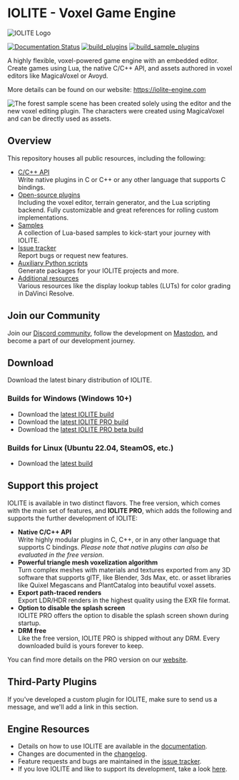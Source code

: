 # IOLITE - Voxel Game Engine

![IOLITE Logo](https://media.missing-deadlines.com/iolite/images/iolite_logo2.png)

[![Documentation Status](https://readthedocs.org/projects/iolite-voxel-game-engine/badge/?version=latest)](https://docs.iolite-engine.com/en/latest/?badge=latest)
[![build_plugins](https://github.com/MissingDeadlines/iolite/actions/workflows/build_plugins.yml/badge.svg)](https://github.com/MissingDeadlines/iolite/actions/workflows/build_plugins.yml)
[![build_sample_plugins](https://github.com/MissingDeadlines/iolite/actions/workflows/build_sample_plugins.yml/badge.svg)](https://github.com/MissingDeadlines/iolite/actions/workflows/build_sample_plugins.yml)

A highly flexible, voxel-powered game engine with an embedded editor. Create games using Lua, the native C/C++ API, and assets authored in voxel editors like MagicaVoxel or Avoyd.

More details can be found on our website: <https://iolite-engine.com>

![The forest sample scene has been created solely using the editor and the new voxel editing plugin. The characters were created using MagicaVoxel and can be directly used as assets.](media/screenshot.jpg?raw=true)

## Overview

This repository houses all public resources, including the following:

- [C/C++ API](iolite_c_api)  
Write native plugins in C or C++ or any other language that supports C bindings.
- [Open-source plugins](iolite_plugins)  
Including the voxel editor, terrain generator, and the Lua scripting backend. Fully customizable and great references for rolling custom implementations.
- [Samples](iolite_samples)  
A collection of Lua-based samples to kick-start your journey with IOLITE.
- [Issue tracker](https://github.com/MissingDeadlines/iolite/issues)  
Report bugs or request new features.
- [Auxiliary Python scripts](python_scripts)  
Generate packages for your IOLITE projects and more.
- [Additional resources](various)  
Various resources like the display lookup tables (LUTs) for color grading in DaVinci Resolve.

## Join our Community

Join our [Discord community](https://discord.com/invite/SZjfhw7z75), follow the development on [Mastodon](https://mastodon.missing-deadlines.com/@benjamin), and become a part of our development journey.

## Download

Download the latest binary distribution of IOLITE.

### Builds for Windows (Windows 10+)

- Download the [latest IOLITE build](https://iolite-engine.com/api/download_windows)
- Download the [latest IOLITE PRO build](https://iolite-engine.com/api/download_windows_pro)
- Download the [latest IOLITE PRO beta build](https://iolite-engine.com/api/download_windows_beta)

### Builds for Linux (Ubuntu 22.04, SteamOS, etc.)

- Download the [latest build](https://iolite-engine.com/api/download_linux)

## Support this project

IOLITE is available in two distinct flavors. The free version, which comes with the main set of features, and **IOLITE PRO**, which adds the following and supports the further development of IOLITE:

- **Native C/C++ API**  
Write highly modular plugins in C, C++, or in any other language that supports C bindings. *Please note that native plugins can also be evaluated in the free version*.
- **Powerful triangle mesh voxelization algorithm**  
Turn complex meshes with materials and textures exported from any 3D software that supports glTF, like Blender, 3ds Max, etc. or asset libraries like Quixel Megascans and PlantCatalog into beautiful voxel assets.
- **Export path-traced renders**  
Export LDR/HDR renders in the highest quality using the EXR file format.
- **Option to disable the splash screen**  
IOLITE PRO offers the option to disable the splash screen shown during startup.
- **DRM free**  
Like the free version, IOLITE PRO is shipped without any DRM. Every downloaded build is yours forever to keep.

You can find more details on the PRO version on our [website](https://iolite-engine.com/subscribe).

## Third-Party Plugins

If you've developed a custom plugin for IOLITE, make sure to send us a message, and we'll add a link in this section.

## Engine Resources

- Details on how to use IOLITE are available in the [documentation](https://docs.iolite-engine.com).
- Changes are documented in the [changelog](https://iolite-engine.com/changelog).
- Feature requests and bugs are maintained in the [issue tracker](https://github.com/MissingDeadlines/iolite/issues).
- If you love IOLITE and like to support its development, take a look [here](https://iolite-engine.com/subscribe).
